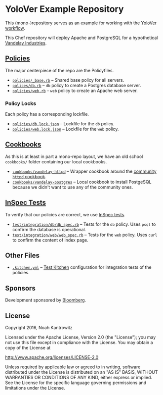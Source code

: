# YoloVer Example Repository

This (mono-)repository serves as an example for working with the [YoloVer workflow](https://yolover.poise.io).

This Chef repository will deploy Apache and PostgreSQL for a hypothetical
[Vandelay Industries](http://seinfeld.wikia.com/wiki/Vandelay_Industries).

## [Policies](/policies)

The major centerpiece of the repo are the Policyfiles.

* [`policies/_base.rb`](/policies/_base.rb) – Shared base policy for all servers.
* [`polices/db.rb`](/policies/db.rb) – `db` policy to create a Postgres database
  server.
* [`policies/web.rb`](/policies/web.rb) – `web` policy to create an Apache web
  server.

### Policy Locks

Each policy has a corresponding lockfile.

* [`policies/db.lock.json`](policies/db.lock.json) – Lockfile for the `db` policy.
* [`policies/web.lock.json`](policies/web.lock.json) – Lockfile for the `web` policy.

## [Cookbooks](/cookbooks)

As this is at least in part a mono-repo layout, we have an old school `cookbooks/`
folder containing our local cookbooks.

* [`cookbooks/vandelay-httpd`](cookbooks/vandelay-httpd) – Wrapper cookbook
  around the [community `httpd` cookbook](https://supermarket.chef.io/cookbooks/httpd).
* [`cookbooks/vandelay-postgres`](cookbooks/vandelay-postgres) – Local cookbook
  to install PostgeSQL because we didn't want to use any of the community ones.

## [InSpec Tests](/test/integration)

To verify that our policies are correct, we use [InSpec
tests](https://github.com/chef/inspec).

* [`test/integration/db/db_spec.rb`](test/integration/db/db_spec.rb) – Tests
  for the `db` policy. Uses `psql` to confirm the database is operational.
* [`test/integration/web/web_spec.rb`](test/integration/web/web_spec.rb) – Tests
  for the `web` policy. Uses `curl` to confirm the content of index page.

## Other Files

* [`.kitchen.yml`](.kitchen.yml) – [Test Kitchen](https://kitchen.ci/)
  configuration for integration tests of the policies.

## Sponsors

Development sponsored by [Bloomberg](http://www.bloomberg.com/company/technology/).

## License

Copyright 2016, Noah Kantrowitz

Licensed under the Apache License, Version 2.0 (the "License");
you may not use this file except in compliance with the License.
You may obtain a copy of the License at

http://www.apache.org/licenses/LICENSE-2.0

Unless required by applicable law or agreed to in writing, software
distributed under the License is distributed on an "AS IS" BASIS,
WITHOUT WARRANTIES OR CONDITIONS OF ANY KIND, either express or implied.
See the License for the specific language governing permissions and
limitations under the License.
